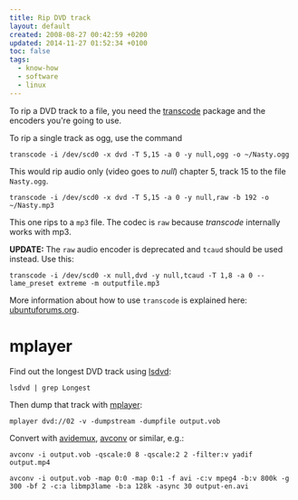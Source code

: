 ```yaml
---
title: Rip DVD track
layout: default
created: 2008-08-27 00:42:59 +0200
updated: 2014-11-27 01:52:34 +0100
toc: false
tags:
  - know-how
  - software
  - linux
---
```

To rip a DVD track to a file, you need the [transcode](apt://transcode) package and the encoders you're going to use.

To rip a single track as ogg, use the command

    transcode -i /dev/scd0 -x dvd -T 5,15 -a 0 -y null,ogg -o ~/Nasty.ogg

This would rip audio only (video goes to *null*) chapter 5, track 15 to the file `Nasty.ogg`.

    transcode -i /dev/scd0 -x dvd -T 5,15 -a 0 -y null,raw -b 192 -o ~/Nasty.mp3

This one rips to a `mp3` file. The codec is `raw` because *transcode* internally works with mp3.


**UPDATE:** The `raw` audio encoder is deprecated and `tcaud` should be used instead. Use this:

    transcode -i /dev/scd0 -x null,dvd -y null,tcaud -T 1,8 -a 0 --lame_preset extreme -m outputfile.mp3

More information about how to use `transcode` is explained here: [ubuntuforums.org](http://ubuntuforums.org/showthread.php?t=1357157).


mplayer
=======

Find out the longest DVD track using [lsdvd](apt://lsdvd):

    lsdvd | grep Longest


Then dump that track with [mplayer](apt://mplayer):

    mplayer dvd://02 -v -dumpstream -dumpfile output.vob

Convert with [avidemux](apt://avidemux), [avconv](apt://avconv) or similar, e.g.:

    avconv -i output.vob -qscale:0 8 -qscale:2 2 -filter:v yadif output.mp4

    avconv -i output.vob -map 0:0 -map 0:1 -f avi -c:v mpeg4 -b:v 800k -g 300 -bf 2 -c:a libmp3lame -b:a 128k -async 30 output-en.avi
